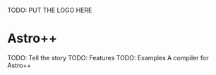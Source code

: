 TODO: PUT THE LOGO HERE

# Astro++

TODO: Tell the story
TODO: Features
TODO: Examples
A compiler for Astro++
